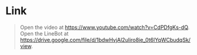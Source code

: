 # Link
> Open the video at https://www.youtube.com/watch?v=CdPDfgKs-dQ.  
> Open the LineBot at https://drive.google.com/file/d/1bdwHvjAl2uIiro8ie_0t6lYqWCbudqSk/view.
